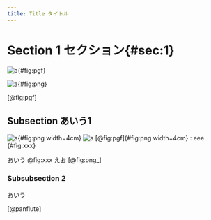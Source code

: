 ```yaml
---
title: Title タイトル
---
```


# Section 1 セクション{#sec:1}

![a](pgf.ipynb){#fig:pgf}

![a](png.ipynb){#fig:png}

[@fig:pgf]

## Subsection あいう1

![a](png.ipynb){#fig:png width=4cm}
![a [@fig:pgf]](png.ipynb){#fig:png width=4cm}
: eee {#fig:xxx}

あいう @fig:xxx
えお [@fig:png_]

### Subsubsection 2

あいう

[@panflute]
